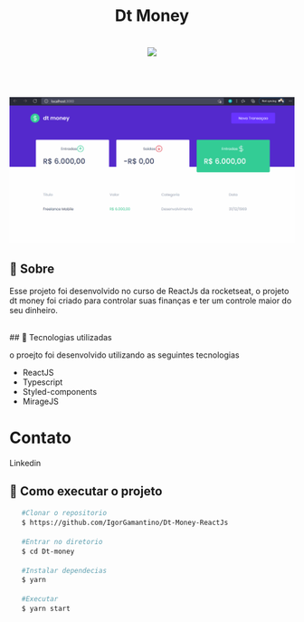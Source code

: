 
<h1 align="center">

  Dt Money
</br>

<img src="https://ik.imagekit.io/igorgamantino/tumb_i0HDzsC_sH.png">

</h1>

</br>

<h2 align="center">

<img src="./public/Eccomerce.gif">

## 📖 Sobre

Esse projeto foi desenvolvido no curso de ReactJs da rocketseat, o projeto dt money foi criado para controlar suas finanças e ter um controle maior do seu dinheiro.

</br>
## 🚀 Tecnologias utilizadas

o proejto foi desenvolvido utilizando as seguintes tecnologias

 - ReactJS
 - Typescript
 - Styled-components
 - MirageJS


 # Contato

  <a hrf="https://www.linkedin.com/in/igor-amantinoipaussu/"> Linkedin</a>



 ## 📲 Como executar o projeto

 ````bash
    #Clonar o repositorio
    $ https://github.com/IgorGamantino/Dt-Money-ReactJs

    #Entrar no diretorio
    $ cd Dt-money

    #Instalar dependecias
    $ yarn

    #Executar
    $ yarn start
 ````
